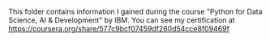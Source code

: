 This folder contains  information I gained during the course "Python for Data Science, AI & Development" by IBM. 
You can see my certification at https://coursera.org/share/577c9bcf07459df260d54cce8f09469f